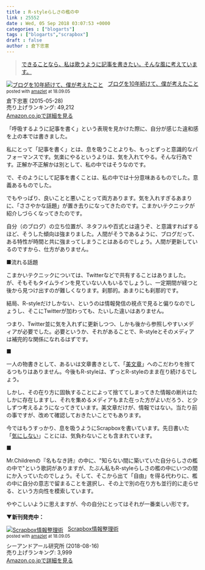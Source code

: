 ```yaml
---
title : R-styleらしさの檻の中
link : 25552
date : Wed, 05 Sep 2018 03:07:53 +0000
categories : ["blogarts"]
tags : ["blogarts","scrapbox"]
draft : false
author : 倉下忠憲
---
```


<blockquote><a href="https://scrapbox.io/rashitamemo/%22%E3%81%A7%E3%81%8D%E3%82%8B%E3%81%93%E3%81%A8%E3%81%AA%E3%82%89%E3%80%81%E7%A7%81%E3%81%AF%E6%AD%8C%E3%81%86%E3%82%88%E3%81%86%E3%81%AB%E8%A8%98%E4%BA%8B%E3%82%92%E6%9B%B8%E3%81%8D%E3%81%9F%E3%81%84%E3%80%82%E3%81%9D%E3%82%93%E3%81%AA%E9%A2%A8%E3%81%AB%E8%80%83%E3%81%88%E3%81%A6%E3%81%84%E3%81%BE%E3%81%99%E3%80%82%22">できることなら、私は歌うように記事を書きたい。そんな風に考えています。</a></blockquote>

<div class="amazlet-box" style="margin-bottom:0px;"><div class="amazlet-image" style="float:left;margin:0px 12px 1px 0px;"><a href="http://www.amazon.co.jp/exec/obidos/ASIN/B00YI05M1K/rashita1000-22/ref=nosim/" name="amazletlink" target="_blank"><img src="https://images-fe.ssl-images-amazon.com/images/I/41qzGeKnNEL._SL160_.jpg" alt="ブログを10年続けて、僕が考えたこと" style="border: none;" /></a></div><div class="amazlet-info" style="line-height:120%; margin-bottom: 10px"><div class="amazlet-name" style="margin-bottom:10px;line-height:120%"><a href="http://www.amazon.co.jp/exec/obidos/ASIN/B00YI05M1K/rashita1000-22/ref=nosim/" name="amazletlink" target="_blank">ブログを10年続けて、僕が考えたこと</a><div class="amazlet-powered-date" style="font-size:80%;margin-top:5px;line-height:120%">posted with <a href="http://www.amazlet.com/" title="amazlet" target="_blank">amazlet</a> at 18.09.05</div></div><div class="amazlet-detail">倉下忠憲 (2015-05-28)<br />売り上げランキング: 49,212<br /></div><div class="amazlet-sub-info" style="float: left;"><div class="amazlet-link" style="margin-top: 5px"><a href="http://www.amazon.co.jp/exec/obidos/ASIN/B00YI05M1K/rashita1000-22/ref=nosim/" name="amazletlink" target="_blank">Amazon.co.jpで詳細を見る</a></div></div></div><div class="amazlet-footer" style="clear: left"></div></div>

「呼吸するように記事を書く」という表現を見かけた際に、自分が感じた違和感を上の本では書きました。

私にとって「記事を書く」とは、息を吸うことよりも、もっとずっと意識的なパフォーマンスです。気楽にやるというよりは、気を入れてやる。そんな行為です。正解か不正解かは別として、私の中ではそうなのです。

で、そのようにして記事を書くことは、私の中では十分意味あるものでした。意義あるものでした。

でもやっぱり、良いことと悪いことって両方あります。気を入れすぎるあまりに、「ささやかな話題」が置き去りになってきたのです。こまかいテクニックが紹介しづらくなってきたのです。

自分（のブログ）の立ち位置が、ネタフルや百式とは違うぞ、と意識すればするほど、そうした傾向は強まりました。人間がそうであるように、ブログだって、ある特性が時間と共に強まってしまうことはあるのでしょう。人間が更新しているのですから、仕方がありません。

■流れる話題

こまかいテクニックについては、Twitterなどで共有することはありました。が、そもそもタイムラインを見ていない人もいるでしょうし、一定期間が経つと後から見つけ出すのが難しくなります。刹那的。あまりにも刹那的です。

結局、R-styleだけしかない、というのは情報発信の視点で見ると偏りなのでしょうし、そこにTwitterが加わっても、たいした違いはありません。

つまり、Twitter並に気を入れずに更新しつつ、しかも後から参照しやすいメディアが必要でした。必要というか、それがあることで、R-styleとそのメディアは補完的な関係になれるはずです。

■

一人の物書きとして、あるいは文章書きとして、「<a href="https://scrapbox.io/shokai/%E7%BE%8E%E6%96%87%E7%AB%A0%E6%BB%85%E3%81%99%E3%81%B9%E3%81%97">美文章</a>」へのこだわりを捨てるつもりはありません。今後もR-styleは、ずっとR-styleのまま在り続けるでしょう。

しかし、その在り方に固執することによって捨ててしまってきた情報の断片はたしかに存在しますし、それを集めるメディアもまた在った方がよいだろう、と少しずつ考えるようになってきています。美文章だけが、情報ではない。当たり前の事ですが、改めて確認しておきたいことでもあります。

今ではもうすっかり、息を吸うようにScrapboxを書いています。先日書いた「<a href="https://rashita.net/blog/?p=25543">気にしない</a>」ことには、気負わないことも含まれています。

■

Mr.Childrenの『名もなき詩』の中に、"知らない間に築いていた自分らしさの檻の中で"という歌詞がありますが、たぶん私もR-styleらしさの檻の中にいつの間にか入っていたのでしょう。そして、そこから出て「自由」を得る代わりに、檻の中に自分の意志で留まることを選択し、その上で別の在り方も並行的に走らせる、という方向性を模索しています。

ややこしいように思えますが、今の自分にとってはそれが一番楽しい形です。

<strong>▼新刊発売中：</strong>

<div class="amazlet-box" style="margin-bottom:0px;"><div class="amazlet-image" style="float:left;margin:0px 12px 1px 0px;"><a href="http://www.amazon.co.jp/exec/obidos/ASIN/B07GJFBWWZ/rashita1000-22/ref=nosim/" name="amazletlink" target="_blank"><img src="https://images-fe.ssl-images-amazon.com/images/I/51yMZ%2BQU40L._SL160_.jpg" alt="Scrapbox情報整理術" style="border: none;" /></a></div><div class="amazlet-info" style="line-height:120%; margin-bottom: 10px"><div class="amazlet-name" style="margin-bottom:10px;line-height:120%"><a href="http://www.amazon.co.jp/exec/obidos/ASIN/B07GJFBWWZ/rashita1000-22/ref=nosim/" name="amazletlink" target="_blank">Scrapbox情報整理術</a><div class="amazlet-powered-date" style="font-size:80%;margin-top:5px;line-height:120%">posted with <a href="http://www.amazlet.com/" title="amazlet" target="_blank">amazlet</a> at 18.09.05</div></div><div class="amazlet-detail">シーアンドアール研究所 (2018-08-16)<br />売り上げランキング: 3,999<br /></div><div class="amazlet-sub-info" style="float: left;"><div class="amazlet-link" style="margin-top: 5px"><a href="http://www.amazon.co.jp/exec/obidos/ASIN/B07GJFBWWZ/rashita1000-22/ref=nosim/" name="amazletlink" target="_blank">Amazon.co.jpで詳細を見る</a></div></div></div><div class="amazlet-footer" style="clear: left"></div></div>

